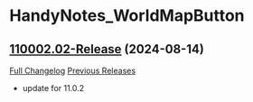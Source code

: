 # HandyNotes_WorldMapButton

## [110002.02-Release](https://github.com/fubaWoW/HandyNotes_WorldMapButton/tree/110002.02-Release) (2024-08-14)
[Full Changelog](https://github.com/fubaWoW/HandyNotes_WorldMapButton/compare/110002.01-Release...110002.02-Release) [Previous Releases](https://github.com/fubaWoW/HandyNotes_WorldMapButton/releases)

- update for 11.0.2  
